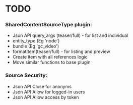 # TODO

### SharedContentSourceType plugin:
 - Json API query_args (teaser/full) - for list and individual
 - entity_type (Eg 'node')
 - bundle  (Eg 'gc_video')
 - formatItem(teaser/full) - for listing and preview
 - Create item with all references logic
 - Move similar functions to base plugin


 ### Source Security:
 - Json API Close for anonyms
 - Json API Allow for logged-in users
 - Json API Allow access by token
